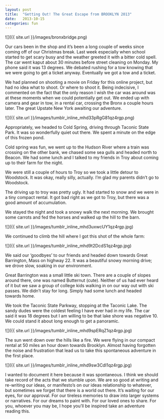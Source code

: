 ```yaml
---
layout: post
title:  "Getting Out! The Great Escape from BROOKLYN 2013"
date:   2013-10-15
categories: fun
---
```


![]({{ site.url }}/images/bronxbridge.png)

Our cars been in the shop and it’s been a long couple of weeks since coming off of our Christmas break. Last week especially when school started to get scary busy and the weather greeted it with a bitter cold spell. The car went kaput about 30 minutes before street cleaning on Monday. My phone said it was 13 degrees. We debated rushing for a tow knowing that we were going to get a ticket anyway. Eventually we got a tow and a ticket.

We had planned on shooting a movie on Friday for this online project, but had no idea what to shoot. Or where to shoot it. Being indecisive, I commented on the fact that the only reason I wish the car was around was at these moments when we could potentially get out. We ended up with camera and gear in tow, in a rental car, crossing the Bronx a couple hours later. The great Upstate New York awaiting our adventure.

![]({{ site.url }}/images/tumblr_inline_mhd33pRgG81qz4rgp.png)

Appropriately, we headed to Cold Spring, driving through Taconic State Park. It was so wonderfully quiet out there. We spent a minute on the edge of this frozen pond.

Cold spring was fun, we went up to the Hudson River where a train was crossing on the other bank, we chased some sea gulls and headed north to Beacon. We had some lunch and I talked to my friends in Troy about coming up to their farm for the night. 

We were still a couple of hours to Troy so we took a little detour to Woodstock. It was okay, really silly, actually. I’m glad my parents didn’t go to Woodstock. 

The driving up to troy was pretty ugly. It had started to snow and we were in a tiny compact rental. It got bad right as we got to Troy, but there was a good amount of accumulation.

We stayed the night and took a snowy walk the next morning. We brought some carrots and fed the horses and walked up the hill to the barn.

![]({{ site.url }}/images/tumblr_inline_mhd3uxwcUY1qz4rgp.jpg)

We continued to climb the hill where I got this shot of the whole farm:

![]({{ site.url }}/images/tumblr_inline_mhd9t2DcdS1qz4rgp.jpg)

We said our ‘goodbyes’ to our friends and headed down towards Great Barrington, Mass on highway 22. It was a beautiful snowy morning drive; we drove slow, soaking in our environment.

Great Barrington was a small little ski town. There are a couple of slopes around there, one was named Butternut (cute). Neither of us had ever heard of it but we saw a group of college kids walking in on our way out with ski passes. We didn’t stay for long. Simply had some lunch and headed towards home.

We took the Taconic State Parkway, stopping at the Taconic Lake. The sandy dudes were the coldest feeling I have ever had in my life. The car said it was 18 degrees but I am willing to be that lake shore was negative 10. We could stand it about long enough to get a panoramic.

![]({{ site.url }}/images/tumblr_inline_mhd9spERqZ1qz4rgp.jpg)

The sun went down over the hills like a fire. We were flying in our compact rental at 50 miles an hour down towards Brooklyn. Almost having forgotten the noise and frustration that lead us to take this spontaneous adventure in the first place.

![]({{ site.url }}/images/tumblr_inline_mhd9sw3CdI1qz4rgp.jpg)

I wanted to document it here because it was spontaneous. I think we should take record of the acts that we stumble upon. We are so good at writing and re-writing our ideas, or manifesto’s on our ideas relationship to whatever, but sometimes we forget that there is a world out there. It’s waiting for our eyes, for our approval. For our tireless memories to draw into larger systems or narratives. For our dreams to paint with. For our loved ones to share. For you, whoever you may be, I hope you’ll be inspired take an adventure reading this.
